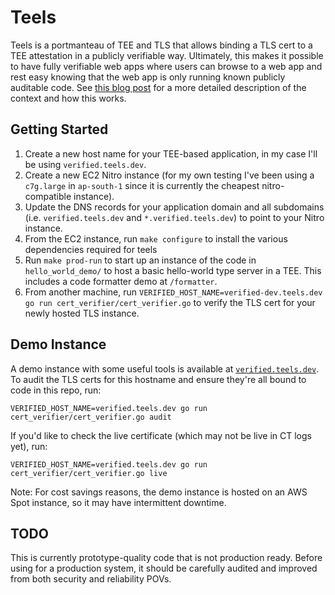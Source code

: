# Teels 

Teels is a portmanteau of TEE and TLS that allows binding a TLS cert to a TEE attestation in a publicly verifiable way. Ultimately, this makes it possible to have fully verifiable web apps where users can browse to a web app and rest easy knowing that the web app is only running known publicly auditable code. See [this blog post](https://blog.daviddworken.com/posts/teels/) for a more detailed description of the context and how this works. 

## Getting Started 

1. Create a new host name for your TEE-based application, in my case I'll be using `verified.teels.dev`.
2. Create a new EC2 Nitro instance (for my own testing I've been using a `c7g.large` in `ap-south-1` since it is currently the cheapest nitro-compatible instance).
3. Update the DNS records for your application domain and all subdomains (i.e. `verified.teels.dev` and `*.verified.teels.dev`) to point to your Nitro instance.
4. From the EC2 instance, run `make configure` to install the various dependencies required for teels
5. Run `make prod-run` to start up an instance of the code in `hello_world_demo/` to host a basic hello-world type server in a TEE. This includes a code formatter demo at `/formatter`.
6. From another machine, run `VERIFIED_HOST_NAME=verified-dev.teels.dev go run cert_verifier/cert_verifier.go` to verify the TLS cert for your newly hosted TLS instance. 

## Demo Instance

A demo instance with some useful tools is available at [`verified.teels.dev`](https://verified.teels.dev). To audit the TLS certs for this hostname and ensure they're all bound to code in this repo, run:

```
VERIFIED_HOST_NAME=verified.teels.dev go run cert_verifier/cert_verifier.go audit
```

If you'd like to check the live certificate (which may not be live in CT logs yet), run:

```
VERIFIED_HOST_NAME=verified.teels.dev go run cert_verifier/cert_verifier.go live
```

Note: For cost savings reasons, the demo instance is hosted on an AWS Spot instance, so it may have intermittent downtime.

## TODO

This is currently prototype-quality code that is not production ready. Before using for a production system, it should be carefully audited and improved from both security and reliability POVs.